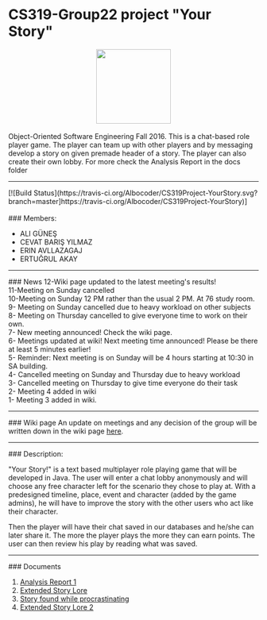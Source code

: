 # CS319-Group22 project "Your Story"
<center><img src="http://erin.avllazagaj.ug.bilkent.edu.tr/YS.png" width="150" height="150"></center><br>
Object-Oriented Software Engineering Fall 2016. This is a chat-based role player game. The player can team up with other players and by messaging develop a story on given premade header of a story. The player can also create their own lobby. For more check the Analysis Report in the docs folder<hr />
[![Build Status](https://travis-ci.org/Albocoder/CS319Project-YourStory.svg?branch=master]https://travis-ci.org/Albocoder/CS319Project-YourStory)]
<br /><br />
### Members:
<ul>
<li>ALI GÜNEŞ</li>
<li>CEVAT BARIŞ YILMAZ</li>
<li>ERIN AVLLAZAGAJ</li>
<li>ERTUĞRUL AKAY</li>
</ul>
<hr /> 
### News
12-Wiki page updated to the latest meeting's results!<br>
11-Meeting on Sunday cancelled<br>
10-Meeting on Sunday 12 PM rather than the usual 2 PM. At 76 study room.<br>
9- Meeting on Sunday cancelled due to heavy workload on other subjects<br>
8- Meeting on Thursday cancelled to give everyone time to work on their own.<br>
7- New meeting announced! Check the wiki page.<br>
6- Meetings updated at wiki! Next meeting time announced! Please be there at least 5 minutes earlier!<br>
5- Reminder: Next meeting is on Sunday will be 4 hours starting at 10:30 in SA building. <br>
4- Cancelled meeting on Sunday and Thursday due to heavy workload <br>
3- Cancelled meeting on Thursday to give time everyone do their task <br>
2- Meeting 4 added in wiki<br>
1- Meeting 3 added in wiki.
<hr>
### Wiki page
An update on meetings and any decision of the group will be written down in the wiki page <a href="https://github.com/Albocoder/CS319-Group22/wiki" >here</a>.
<hr />
### Description:
<p> "Your Story!" is a text based multiplayer role playing game that will be developed in Java. The user will enter a chat lobby anonymously and will choose any free character left for the scenario they chose to play at. With a predesigned timeline, place, event and character (added by the game admins), he will have to improve the story with the other users who act like their character. 
</p>
<p>
Then the player will have their chat saved in our databases and he/she can later share it. The more the player plays the more they can earn points. The user can then review his play by reading what was saved.
<hr />
### Documents
<ol>
<li><a href="https://drive.google.com/open?id=0BwarO5T4uRH5YTFWZC0yQ1N5RTA"> Analysis Report 1</a></li>
<li><a href= "https://drive.google.com/file/d/0BwarO5T4uRH5aTNRYk45dzhlTlk/view?usp=sharing" > Extended Story Lore</a></li>
<li><a href="https://docs.google.com/document/d/1RDlcQgzhPQ4OoRu9781tc-6XM0EhNj4Q9oFhTJhgoxQ/edit?usp=sharing">Story found while procrastinating</a></li>
<li><a href="https://drive.google.com/open?id=0BwarO5T4uRH5ZWFPRmZPODZWbEU"> Extended Story Lore 2 </a></li>
</ol>
